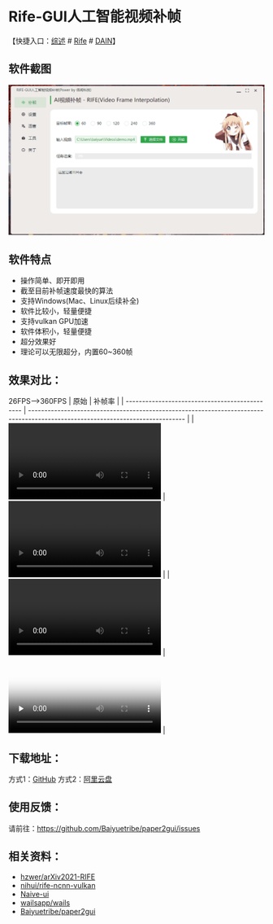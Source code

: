 # Rife-GUI人工智能视频补帧

【快捷入口：[综述](readme.md) # [Rife](rife-gui.md) # [DAIN](dain-gui.md)】

## 软件截图

![](../docs/images/rife-gui.gif)

## 软件特点

- 操作简单、即开即用
- 截至目前补帧速度最快的算法
- 支持Windows(Mac、Linux后续补全)
- 软件比较小，轻量便捷
- 支持vulkan GPU加速
- 软件体积小，轻量便捷
- 超分效果好
- 理论可以无限超分，内置60~360帧

## 效果对比：

26FPS-->360FPS
| 原始                                           | 补帧率                                                                                                                         |
| ---------------------------------------------- | ------------------------------------------------------------------------------------------------------------------------------ |
| <video src="/docs/video/guailing.mp4"></video> | <video src="docs/video/guailing_360fps_rife_0429142933.mp4"></video>                                                           |
| <video src="/docs/video/guailing.mp4"></video> | <video id="video" controls="" preload="none" poster="/files/attachments/00157149087892838c0a4f89cd9475d9469988dae002563000/l"> |
  <source id="mp4" src="http://ask.ivideo.sina.com.cn/v_play_ipad.php?vid=30673363301" type="video/mp4">
</video> |


## 下载地址：

方式1：[GitHub](https://github.com/Baiyuetribe/paper2gui/releases/tag/Published)
方式2：[阿里云盘](https://www.aliyundrive.com/s/2b4hyudGkni)

## 使用反馈：

请前往：https://github.com/Baiyuetribe/paper2gui/issues

## 相关资料：

- [hzwer/arXiv2021-RIFE](https://github.com/hzwer/arXiv2021-RIFE)
- [nihui/rife-ncnn-vulkan](https://github.com/nihui/rife-ncnn-vulkan)
- [Naive-ui](https://www.naiveui.com/zh-CN/os-theme)
- [wailsapp/wails](https://github.com/wailsapp/wails)
- [Baiyuetribe/paper2gui](https://github.com/Baiyuetribe/paper2gui)